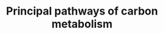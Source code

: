 ---
annotations:
- id: PW:0000469
  parent: signaling pathway
  type: Pathway Ontology
  value: lipid hormone signaling pathway
authors:
- Kdahlquist
- MaintBot
- Thomas
- Egonw
- Ddigles
- Khanspers
- AlexanderPico
- DeSl
- Eweitz
description: Based on Glycolysis and Gluconeogenesis Pathways at SGD and on Kruckeberg,
  AL and Dickinson, JR (2004) Carbon Metabolism in The Metabolism and Molecular Physiology
  of Saccharomyces cerevisiae, Dickinson, JR and Schweizer, M, eds, CRC Press.
last-edited: 2021-05-20
organisms:
- Saccharomyces cerevisiae
redirect_from:
- /index.php/Pathway:WP112
- /instance/WP112
revision: null
schema-jsonld:
- '@context': https://schema.org/
  '@id': https://wikipathways.github.io/pathways/WP112.html
  '@type': Dataset
  creator:
    '@type': Organization
    name: WikiPathways
  description: Based on Glycolysis and Gluconeogenesis Pathways at SGD and on Kruckeberg,
    AL and Dickinson, JR (2004) Carbon Metabolism in The Metabolism and Molecular
    Physiology of Saccharomyces cerevisiae, Dickinson, JR and Schweizer, M, eds, CRC
    Press.
  keywords:
  - 1,3-Bisphosphoglycerate
  - 2-Phosphoglycerate
  - 3-Phosphoglycerate
  - 3-phosphate
  - 6-Phosphogluconate
  - ACO1
  - ACO2
  - ACS1 (mt)
  - ACS2
  - ADH1
  - ADH2
  - ADH3 (mt)
  - ADH4 (mt)
  - ADH5
  - ALD4 (mt)
  - ALD6
  - Acetaldehyde
  - Acetate
  - Acetyl-CoA
  - CDC19
  - CIT1
  - CIT2
  - CIT3
  - Citrate
  - D-6-Phospho-glucono-delta-lactone
  - D-Ribose-5-Phosphate
  - DAL7
  - Dihydroxyacetone
  - ENO1
  - ENO2
  - Erythrose-4-phosphate
  - Ethanol
  - FBA1
  - FBP1
  - FUM1
  - Fructose 1,6-bisphosphate
  - Fructose-6-phosphate
  - Fumarate
  - GLK1
  - GND1
  - GND2
  - GPD1
  - GPD2
  - GPM1
  - GUT1
  - GUT2
  - Glucose
  - Glucose-6-phosphate
  - Glyceraldehyde-
  - Glyceraldehyde-3-phosphate
  - Glycerol
  - Glycerol 3-phosphate
  - Glyoxylate
  - HOR2
  - HXK1
  - HXK2
  - ICL1
  - IDH1
  - IDH2
  - IDP1
  - IDP2
  - Isocitrate
  - KGD1
  - KGD2
  - LAT1
  - LPD1
  - LSC1
  - LSC2
  - MAE1
  - MDH1
  - MDH2
  - MDH3
  - MLS1
  - Malate
  - Oxaloacetate
  - PCK1
  - PDA1
  - PDB1
  - PDC1
  - PDC5
  - PDC6
  - PDX1
  - PFK1
  - PFK2
  - PGI1
  - PGK1
  - PYC1
  - PYC2
  - PYK2
  - Phosphate
  - Phosphoenolpyruvate
  - Pyruvate
  - RHR2
  - RKI1
  - RPE1
  - Ribulose-5-phosphate
  - SDH1
  - SDH2
  - SDH3
  - SDH4
  - SOL3
  - SOL4
  - Sedoheptulose-7-phosphate
  - Succinate
  - Succinyl-CoA
  - TAL1
  - TDH1
  - TDH2
  - TDH3
  - TKL1
  - TKL2
  - TPI1
  - Xylulose-5-phosphate
  - ZWF1
  - alpha-ketoglutarate
  license: CC0
  name: Principal pathways of carbon metabolism
seo: CreativeWork
title: Principal pathways of carbon metabolism
wpid: WP112
---